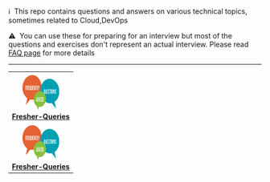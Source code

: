 :information_source: &nbsp;This repo contains questions and answers on various technical topics, sometimes related to Cloud,DevOps

:warning: &nbsp;You can use these for preparing for an interview but most of the questions and exercises don't represent an actual interview. Please read [FAQ page](faq.md) for more details

****

<!-- ALL-TOPICS-LIST:START -->
<!-- prettier-ignore-start -->
<!-- markdownlint-disable -->
<center>
<table>
  <tr>
    <td align="center"><a href="Fresher-Queries/README.md"><img src="images/fresher-questions.png" width="75x;" height="75px;" alt="Fresher-Queries"/><br /><b>Fresher-Queries</b></a></td>
  </tr>
  <tr>
    <td align="center"><a href="Fresher-Queries/README.md"><img src="images/fresher-questions.png" width="75x;" height="75px;" alt="Fresher-Queries"/><br /><b>Fresher-Queries</b></a></td>
  </tr>
</table>
</center>
<!-- markdownlint-enable -->
<!-- prettier-ignore-end -->
<!-- ALL-TOPICS-LIST:END -->

